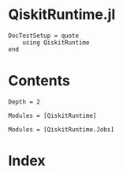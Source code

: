# QiskitRuntime.jl

```@meta
DocTestSetup = quote
    using QiskitRuntime
end
```

# Contents
```@contents
Depth = 2
```

```@autodocs
Modules = [QiskitRuntime]
```


```@autodocs
Modules = [QiskitRuntime.Jobs]
```

# Index
```@index
```
